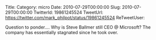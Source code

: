Title: 
Category: micro
Date: 2010-07-29T00:00:00
Slug: 2010-07-29T00:00:00
TwitterId: 19861245524
TweetUrl: https://twitter.com/mark_philpot/status/19861245524
ReTweetUser: 

Question to ponder.... Why is Steve Ballmer still CEO @ Microsoft? The company has essentially stagnated since he took over.